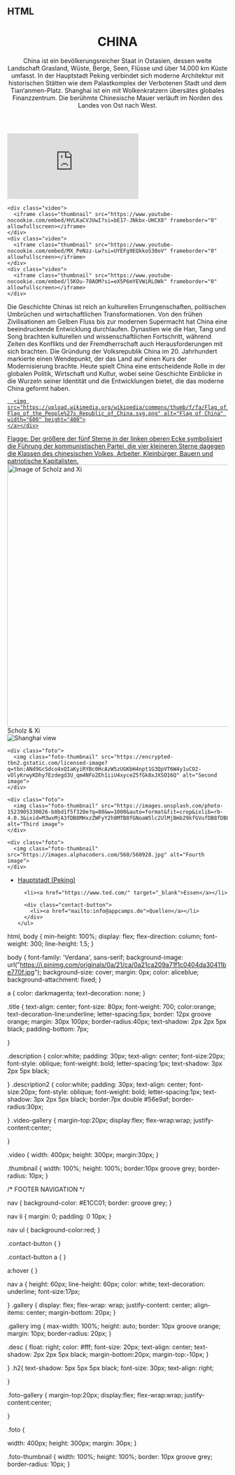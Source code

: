 ## HTML
<!DOCTYPE html>
<html>
<head>
  <meta charset="utf-8">
  <meta name="viewport" content="width=device-width, initial-scale=1">
  <title>Made with Thimble</title>
  <link rel="stylesheet" href="kina.css">
</head>

<body>

  <header>
    <h1 class="title">CHINA</h1>
    <p class="description">China ist ein bevölkerungsreicher Staat in Ostasien, dessen weite Landschaft Grasland, Wüste, Berge, Seen, Flüsse und über 14.000 km Küste umfasst. In der Hauptstadt Peking verbindet sich moderne Architektur mit historischen Stätten wie dem Palastkomplex der Verbotenen Stadt und dem Tian‘anmen-Platz. Shanghai ist ein mit Wolkenkratzern übersätes globales Finanzzentrum. Die berühmte Chinesische Mauer verläuft im Norden des Landes von Ost nach West.</p>
  </header>

  <div class="video-gallery">
    <div class="video">
      <iframe class="thumbnail" src="https://www.youtube-nocookie.com/embed/-jIBp-dBSxA?si=7QjIQb6j0SrXVumx" frameborder="0" allowfullscreen></iframe>
    </div>

    <div class="video">
      <iframe class="thumbnail" src="https://www.youtube-nocookie.com/embed/HVLKaCVJUwI?si=bE17-JNkbx-UHCX8" frameborder="0" allowfullscreen></iframe>
    </div>
    <div class="video">
      <iframe class="thumbnail" src="https://www.youtube-nocookie.com/embed/MX_PeNzz-Lw?si=UYEFg9EQkkoS30oV" frameborder="0" allowfullscreen></iframe>
    </div>
    <div class="video">
      <iframe class="thumbnail" src="https://www.youtube-nocookie.com/embed/l5KOu-78AOM?si=eX5P6mYEVWiRLOWk" frameborder="0" allowfullscreen></iframe>
    </div>
  </div>
  <p class= "description2">
Die Geschichte Chinas ist reich an kulturellen Errungenschaften, politischen Umbrüchen und wirtschaftlichen Transformationen. Von den frühen Zivilisationen am Gelben Fluss bis zur modernen Supermacht hat China eine beeindruckende Entwicklung durchlaufen. Dynastien wie die Han, Tang und Song brachten kulturellen und wissenschaftlichen Fortschritt, während Zeiten des Konflikts und der Fremdherrschaft auch Herausforderungen mit sich brachten. Die Gründung der Volksrepublik China im 20. Jahrhundert markierte einen Wendepunkt, der das Land auf einen Kurs der Modernisierung brachte. Heute spielt China eine entscheidende Rolle in der globalen Politik, Wirtschaft und Kultur, wobei seine Geschichte Einblicke in die Wurzeln seiner Identität und die Entwicklungen bietet, die das moderne China geformt haben.</p>
  
  <div class="gallery">
    <a target="_blank" href="https://upload.wikimedia.org/wikipedia/commons/thumb/f/fa/Flag_of_the_People%27s_Republic_of_China.svg/2560px-Flag_of_the                  _People%27s_Republic_of_China.svg.png">
    
     
      <img src="https://upload.wikimedia.org/wikipedia/commons/thumb/f/fa/Flag_of_the_People%27s_Republic_of_China.svg/2560px-Flag_of_the_People%27s_Republic_of_China.svg.png" alt="Flag of China" width="600" height="400">
    </a></div>
  <div class="desc">Flagge: Der größere der fünf Sterne in der linken oberen Ecke symbolisiert die Führung der kommunistischen Partei, die vier kleineren Sterne dagegen die Klassen des chinesischen Volkes, Arbeiter, Kleinbürger, Bauern und patriotische Kapitalisten.</div>


  <div class="gallery">
    <a target="_blank" href="https://bilder.deutschlandfunk.de/8d/63/0a/56/8d630a56-67a4-4b59-9c61-d0764d9f8014/scholz-xi-100-1920x1080.jpg">
      <img src="https://bilder.deutschlandfunk.de/8d/63/0a/56/8d630a56-67a4-4b59-9c61-d0764d9f8014/scholz-xi-100-1920x1080.jpg" alt="Image of Scholz and Xi" width="600">
    </a></div>
  <div class="desc">Scholz & Xi</div>
  
 
  
  
  
   <div class="foto-gallery">
    <div class="foto">
      <img class="foto-thumbnail" src="https://www.wanderingearl.com/wp-content/uploads/2023/10/Shanghai-view.jpg" alt="Shanghai view">
    </div>

    <div class="foto">
      <img class="foto-thumbnail" src="https://encrypted-tbn2.gstatic.com/licensed-image?q=tbn:ANd9GcSdco4xQIaKyiRYBc0HcAzW5zUGKbH4npt1G3QpVT6W4y1uCO2-vOlyKrwyKDhy7Ezdegd3U_qm4NFo2Eh1iiU4xyceZ5fGk8xJXSO16Q" alt="Second image">
    </div>

    <div class="foto">
      <img class="foto-thumbnail" src="https://images.unsplash.com/photo-1523905330026-b8bd1f5f320e?q=80&w=1000&auto=format&fit=crop&ixlib=rb-4.0.3&ixid=M3wxMjA3fDB8MHxzZWFyY2h8MTB8fGNoaW5lc2UlMjBmb29kfGVufDB8fDB8fHww" alt="Third image">
    </div>

    <div class="foto">
      <img class="foto-thumbnail" src="https://images.alphacoders.com/560/560928.jpg" alt="Fourth image">
    </div>
  </div>
  <nav>
    <ul>
      <li><a href="<li><a href="<li><a <li><a href="kina.html" target="_blank">Hauptstadt (Peking)</a></li>

      <li><a href="https://www.ted.com/" target="_blank">Essen</a></li>

      <div class="contact-button">
        <li><a href="mailto:info@appcamps.de">Quellen</a></li>
      </div>
    </ul>
  </nav>

</body>
</html>

html, body {
  min-height: 100%;
  display: flex;
  flex-direction: column;
  font-weight: 300;
  line-height: 1.5;
}

body {
  font-family: 'Verdana', sans-serif;
 background-image: url("https://i.pinimg.com/originals/0a/21/ca/0a21ca209a71f1c0404da30411be770f.jpg");
  background-size:  cover;
  margin: 0px;
  color: aliceblue;
   background-attachment: fixed;
}

a {
  color: darkmagenta;
  text-decoration: none;
}

.title {
  text-align: center;
  font-size: 80px;
  font-weight: 700;
  color:orange;
  text-decoration-line:underline;
  letter-spacing:5px;
  border: 12px groove orange;
  margin: 30px 100px;
  border-radius:40px;
text-shadow: 2px 2px 5px black;
    padding-bottom: 7px;
 
}

.description {
  color:white;
  padding: 30px;
  text-align: center;
  font-size:20px;
  font-style: oblique;
  font-weight: bold;
  letter-spacing:1px;
   text-shadow: 3px 2px 5px black;

 
}
.description2 {
  color:white;
  padding: 30px;
  text-align: center;
  font-size:20px;
  font-style: oblique;
  font-weight: bold;
  letter-spacing:1px;
   text-shadow: 3px 2px 5px black;
  border:7px double #56e9af;
  border-radius:30px;
 
}
.video-gallery {
  margin-top:20px;
  display:flex;
  flex-wrap:wrap;
  justify-content:center;

}

.video {
  width: 400px;
  height: 300px;
  margin:30px;
}


.thumbnail {
  width: 100%;
  height: 100%;
  border:10px groove grey;
  border-radius: 10px;
}

/* FOOTER NAVIGATION */

nav {
  background-color: #E1CC01;
  border: groove grey;
}

nav li {
  margin: 0;
  padding: 0 10px;
}

nav ul {
  background-color:red;
}

.contact-button {
}

.contact-button a {
}

a:hover {
}

nav a {
  height: 60px;
  line-height: 60px;
  color: white;
  text-decoration: underline;
  font-size:17px;
 
}
.gallery {
  display: flex;
  flex-wrap: wrap;
  justify-content: center;
  align-items: center;
  margin-bottom: 20px;
}

.gallery img {
  max-width: 100%;
  height: auto;
  border: 10px groove orange;
  margin: 10px;
  border-radius: 20px;
}

.desc {
  float: right;
  color: #fff;
  font-size: 20px;
text-align: center;
   text-shadow: 2px 2px 5px black;
  margin-bottom:20px;
  margin-top:-10px;
}

 
}
.h2{
  text-shadow: 5px 5px 5px black;
  font-size: 30px;
  text-align: right;

}

.foto-gallery {
  margin-top:20px;
  display:flex;
  flex-wrap:wrap;
  justify-content:center;

}

.foto {
  
  width: 400px;
  height: 300px;
  margin: 30px;
}

.foto-thumbnail {
  width: 100%;
  height: 100%;
  border: 10px groove grey;
  border-radius: 10px;
}







